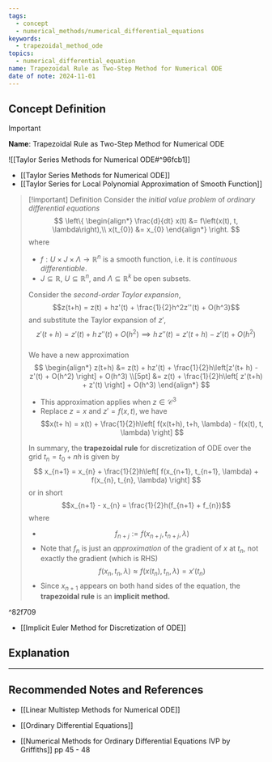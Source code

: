 ```yaml
---
tags:
  - concept
  - numerical_methods/numerical_differential_equations
keywords:
  - trapezoidal_method_ode
topics:
  - numerical_differential_equation
name: Trapezoidal Rule as Two-Step Method for Numerical ODE
date of note: 2024-11-01
---
```


## Concept Definition

>[!important]
>**Name**: Trapezoidal Rule as Two-Step Method for Numerical ODE

![[Taylor Series Methods for Numerical ODE#^96fcb1]]

- [[Taylor Series Methods for Numerical ODE]]
- [[Taylor Series for Local Polynomial Approximation of Smooth Function]]

>[!important] Definition
>Consider the *initial value problem* of *ordinary differential equations*
>$$
>\left\{
>\begin{align*}
>\frac{d}{dt} x(t) &= f\left(x(t), t, \lambda\right),\\
>x(t_{0}) &= x_{0}
>\end{align*}
>\right.
>$$
>where 
>- $f: U \times J \times \Lambda \to \mathbb{R}^n$ is a smooth function, i.e. it is *continuous differentiable*. 
>- $J \subseteq \mathbb{R}$, $U \subseteq \mathbb{R}^n$, and $\Lambda \subseteq \mathbb{R}^k$ be open subsets.
>  
>Consider the *second-order Taylor expansion*, $$z(t+h) = z(t) + hz'(t) + \frac{1}{2}h^2z''(t) + O(h^3)$$  and substitute the Taylor expansion of $z'$,  $$z'(t+ h) = z'(t) + h\,z''(t) + O(h^2) \implies h\,z''(t) = z'(t+ h) - z'(t) + O(h^2)$$  
>We have a new approximation
>$$
>\begin{align*}
>z(t+h) &= z(t) + hz'(t) + \frac{1}{2}h\left[z'(t+ h) - z'(t) + O(h^2)  \right] + O(h^3) \\[5pt]
>&= z(t) + \frac{1}{2}h\left[ z'(t+h) + z'(t) \right] + O(h^3) 
>\end{align*}
>$$
>- This approximation applies when $z \in \mathcal{C}^3$
>- Replace $z = x$ and $z' = f(x, t)$, we have $$x(t+ h) = x(t) + \frac{1}{2}h\left[ f(x(t+h), t+h, \lambda) - f(x(t), t, \lambda) \right] $$
>  
>  
>In summary, the **trapezoidal rule** for discretization of ODE over the grid $t_{n} = t_{0} + nh$ is given by 
>$$
>x_{n+1} = x_{n} + \frac{1}{2}h\left[ f(x_{n+1}, t_{n+1}, \lambda) + f(x_{n}, t_{n}, \lambda) \right] 
>$$
>or in short $$x_{n+1} - x_{n} = \frac{1}{2}h(f_{n+1} + f_{n})$$ where
>- $$f_{n+j} := f(x_{n+j}, t_{n+j}, \lambda)$$
>- Note that $f_{n}$ is just an *approximation* of the gradient of $x$ at $t_{n}$, not exactly the gradient (which is RHS) $$f(x_{n}, t_{n}, \lambda) \approx f(x(t_{n}), t_{n}, \lambda) = x'(t_{n})$$
>- Since $x_{n+1}$ appears on both hand sides of the equation, the **trapezoidal rule** is an **implicit method.**

^82f709

- [[Implicit Euler Method for Discretization of ODE]]


## Explanation





-----------
##  Recommended Notes and References


- [[Linear Multistep Methods for Numerical ODE]]
- [[Ordinary Differential Equations]]


- [[Numerical Methods for Ordinary Differential Equations IVP by Griffiths]] pp 45 - 48